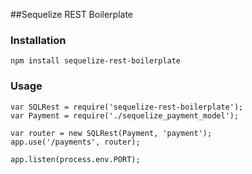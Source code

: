 ##Sequelize REST Boilerplate

### Installation

    npm install sequelize-rest-boilerplate

### Usage

    var SQLRest = require('sequelize-rest-boilerplate');
    var Payment = require('./sequelize_payment_model');

    var router = new SQLRest(Payment, 'payment');
    app.use('/payments', router); 

    app.listen(process.env.PORT);

